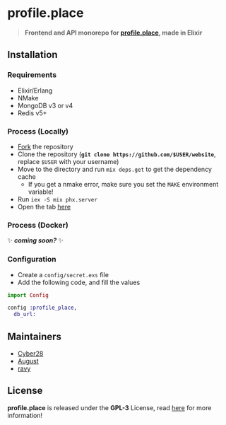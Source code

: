 # profile.place
> **Frontend and API monorepo for [profile.place](https://profile.place), made in Elixir**

## Installation
### Requirements
- Elixir/Erlang
- NMake
- MongoDB v3 or v4
- Redis v5+

### Process (Locally)
- [Fork](https://github.com/profile-place/website/fork) the repository
- Clone the repository (**`git clone https://github.com/$USER/website`**, replace `$USER` with your username)
- Move to the directory and run `mix deps.get` to get the dependency cache
  - If you get a nmake error, make sure you set the `MAKE` environment variable!
- Run `iex -S mix phx.server`
- Open the tab [here](http://localhost:4000)

### Process (Docker)
:sparkles: ***coming soon?*** :sparkles:

### Configuration
- Create a `config/secret.exs` file
- Add the following code, and fill the values
```elixir
import Config

config :profile_place,
  db_url:
```

## Maintainers
- [Cyber28](https://github.com/Cyber28)
- [August](https://augu.dev)
- [ravy](https://ravy.pink)

## License
**profile.place** is released under the **GPL-3** License, read [here](/LICENSE) for more information!
